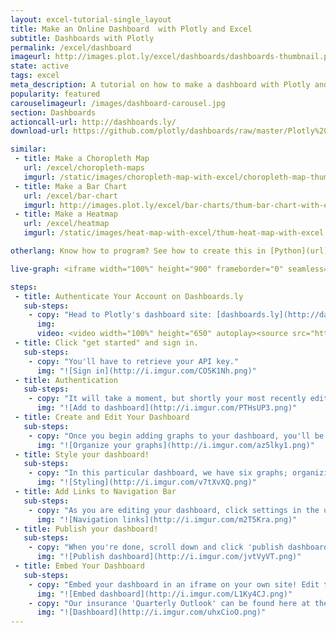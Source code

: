 ```yaml
---
layout: excel-tutorial-single_layout
title: Make an Online Dashboard  with Plotly and Excel
subtitle: Dashboards with Plotly
permalink: /excel/dashboard
imageurl: http://images.plot.ly/excel/dashboards/dashboards-thumbnail.png
state: active
tags: excel
meta_description: A tutorial on how to make a dashboard with Plotly and Excel. Plotly is the easiest and fastest way to make and share graphs online.
popularity: featured
carouselimageurl: /images/dashboard-carousel.jpg
section: Dashboards
actioncall-url: http://dashboards.ly/
download-url: https://github.com/plotly/dashboards/raw/master/Plotly%20Sample%20Dashboard.zip

similar:
 - title: Make a Choropleth Map
   url: /excel/choropleth-maps
   imgurl: /static/images/choropleth-map-with-excel/choropleth-map-thumb.png
 - title: Make a Bar Chart
   url: /excel/bar-chart
   imgurl: http://images.plot.ly/excel/bar-charts/thum-bar-chart-with-excel.png
 - title: Make a Heatmap
   url: /excel/heatmap
   imgurl: /static/images/heat-map-with-excel/thum-heat-map-with-excel.png

otherlang: Know how to program? See how to create this in [Python](url) or [R](url).

live-graph: <iframe width="100%" height="900" frameborder="0" seamless="seamless" scrolling="no" src="http://dashboards.ly/ua-6xAxoi32b7oEoqgjav5CFS"></iframe>

steps: 
 - title: Authenticate Your Account on Dashboards.ly
   sub-steps:
    - copy: "Head to Plotly's dashboard site: [dashboards.ly](http://dashboards.ly/)."
      img: 
      video: <video width="100%" height="650" autoplay><source src="https://s3.amazonaws.com/plotly-downloads/dashboardsly-splash-3.mp4" type="video/mp4">(Plotly tried to show a video here, but your browser does not support the video tag.)</video>
 - title: Click "get started" and sign in. 
   sub-steps:
    - copy: "You'll have to retrieve your API key."
      img: "![Sign in](http://i.imgur.com/CO5K1Nh.png)"
 - title: Authentication
   sub-steps:
    - copy: "It will take a moment, but shortly your most recently edited graphs will appear. Hover over the graphs and click to 'add to dashboard.'"
      img: "![Add to dashboard](http://i.imgur.com/PTHsUP3.png)"
 - title: Create and Edit Your Dashboard 
   sub-steps:
    - copy: "Once you begin adding graphs to your dashboard, you'll be able to drag to organize them."
      img: "![Organize your graphs](http://i.imgur.com/az5lky1.png)"
 - title: Style your dashboard! 
   sub-steps:
    - copy: "In this particular dashboard, we have six graphs; organizing them in rows of two looks the least cluttered."
      img: "![Styling](http://i.imgur.com/v7tXvXQ.png)"
 - title: Add Links to Navigation Bar
   sub-steps:
    - copy: "As you are editing your dashboard, click settings in the upper right. This will give you the opportunity to adjust your navigation links at the upper left of the dashboard. Relevant links can add value to the dashaboard."
      img: "![Navigation links](http://i.imgur.com/m2T5Kra.png)"
 - title: Publish your dashboard! 
   sub-steps:
    - copy: "When you're done, scroll down and click 'publish dashboard.' You'll be given a URL to see your finished product."
      img: "![Publish dashboard](http://i.imgur.com/jvtVyVT.png)"
 - title: Embed Your Dashboard
   sub-steps:
    - copy: "Embed your dashboard in an iframe on your own site! Edit the following code, replacing our dashboard with the appropriate link to yours."
      img: "![Embed dashboard](http://i.imgur.com/L1Ky4CJ.png)"
    - copy: "Our insurance 'Quarterly Outlook' can be found here at the secret link dashboards.ly provided: [click here](http://dashboards.ly/ua-6xAxoi32b7oEoqgjav5CFS). Got a cool dashboard of your own? Drop us a line!"
      img: "![Dashboard](http://i.imgur.com/uhxCioO.png)"
---
```

